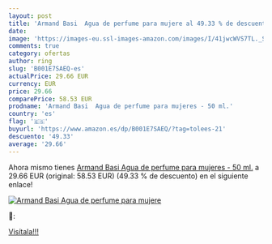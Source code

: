 ```yaml
---
layout: post
title: 'Armand Basi  Agua de perfume para mujere al 49.33 % de descuento'
date: 
image: 'https://images-eu.ssl-images-amazon.com/images/I/41jwcWVS7TL._SL200_.jpg'
comments: true
category: ofertas
author: ring
slug: 'B001E7SAEQ-es'
actualPrice: 29.66 EUR
currency: EUR
price: 29.66
comparePrice: 58.53 EUR
prodname: 'Armand Basi  Agua de perfume para mujeres - 50 ml.'
country: 'es'
flag: '🇪🇸'
buyurl: 'https://www.amazon.es/dp/B001E7SAEQ/?tag=tolees-21'
descuento: '49.33'
average: '29.66'
---
```


Ahora mismo tienes [Armand Basi  Agua de perfume para mujeres - 50 ml.](https://www.amazon.es/dp/B001E7SAEQ/?tag=tolees-21) a 29.66 EUR (original: 58.53 EUR) (49.33 %  de descuento) en el siguiente enlace!

[![Armand Basi  Agua de perfume para mujere](https://images-eu.ssl-images-amazon.com/images/I/41jwcWVS7TL._SL200_.jpg)](https://www.amazon.es/dp/B001E7SAEQ/?tag=tolees-21)

🔎:


[Visítala!!!](https://www.amazon.es/dp/B001E7SAEQ/?tag=tolees-21)

